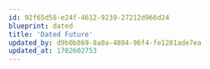 ```yaml
---
id: 92f65d58-e24f-4612-9239-27212d966d24
blueprint: dated
title: 'Dated Future'
updated_by: d9b0b869-8a0a-4804-96f4-fe1281ade7ea
updated_at: 1702602753
---
```

